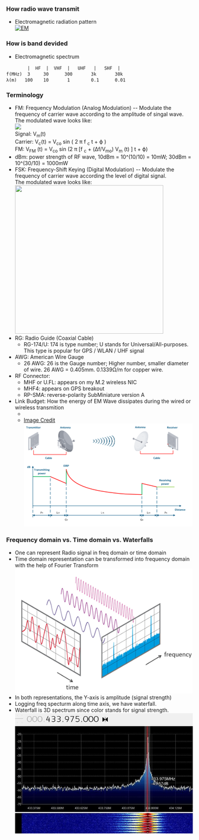 ### How radio wave transmit
* Electromagnetic radiation pattern<br/>
[![EM](http://img.youtube.com/vi/FWCN_uI5ygY/0.jpg)](https://youtu.be/FWCN_uI5ygY "EM")
### How is band devided 
* Electromagnetic spectrum 
```
        |  HF  |  VHF  |   UHF   |   SHF  |
f(MHz)  3     30      300       3k       30k
λ(m)   100    10       1        0.1      0.01
``` 
### Terminology
* FM: Frequency Modulation (Analog Modulation) -- Modulate the frequency of carrier wave according to the amplitude of singal wave. 
<br/>The modulated wave looks like:<br/>
<img src='https://upload.wikimedia.org/wikipedia/commons/a/a4/Amfm3-en-de.gif'></img><br/>
Signal:  V<SUB>m</SUB>(t) <br/>
Carrier:  V<SUB>c</SUB>(t) = V<SUB>co</SUB> sin ( 2 π f <SUB>c</SUB> t + ϕ ) <br/>
FM:  V<SUB>FM</SUB> (t) = V<SUB>co</SUB> sin (2 π [f <SUB>c</SUB> + (Δf/V<SUB>mo</SUB>) V<SUB>m</SUB> (t) ] t + ϕ) <br/>
* dBm: power strength of RF wave, 10dBm = 10^(10/10) = 10mW; 30dBm = 10^(30/10) = 1000mW  
* FSK: Frequency-Shift Keying (Digital Modulation) -- Modulate the frequency of carrier wave according the level of digital signal. 
<br/>The modulated wave looks like:<br/>
<img src='https://upload.wikimedia.org/wikipedia/commons/3/39/Fsk.svg' width='400' height='400'></img> 
* RG: Radio Guide (Coaxial Cable)
  * RG-174/U: 174 is type number; U stands for Universal/All-purposes. This type is popular for GPS / WLAN / UHF signal
* AWG: American Wire Gauge
  * 26 AWG: 26 is the Gauge number; Higher number, smaller diameter of wire. 26 AWG = 0.405mm. 0.1339Ω/m for copper wire. 
* RF Connector:
  * MHF or U.FL: appears on my M.2 wireless NIC
  * MHF4: appears on GPS breakout
  * RP-SMA: reverse-polarity SubMiniature version A  
* Link Budget: How the energy of EM Wave dissipates during the wired or wireless transmition
  * <br/>
  * [Image Credit](https://academy.infinetwireless.com/en/online-education/wireless-networking-fundamentals/8)
<img src="budget.png"></img>
### Frequency domain vs. Time domain vs. Waterfalls
* One can represent Radio signal in freq domain or time domain
* Time domain representation can be transformed into frequency domain with the help of Fourier Transform
<br/><img src="FT.png"> </img> 
* In both representations, the Y-axis is amplitude (signal strength)
* Logging freq specturm along time axis, we have waterfall.
* Waterfall is 3D spectrum since color stands for signal strength.
<br/><img src="waterfall.png"> </img> 
